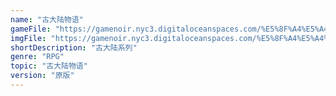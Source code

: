 ```yaml
---
name: "古大陆物语"
gameFile: "https://gamenoir.nyc3.digitaloceanspaces.com/%E5%8F%A4%E5%A4%A7%E9%99%86%E7%89%A9%E8%AF%AD1/fs1.zip"
imgFile: "https://gamenoir.nyc3.digitaloceanspaces.com/%E5%8F%A4%E5%A4%A7%E9%99%86%E7%89%A9%E8%AF%AD1/original.jpg"
shortDescription: "古大陆系列"
genre: "RPG"
topic: "古大陆物语"
version: "原版"
---
```

